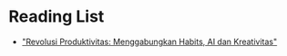 # Reading List
- ["Revolusi Produktivitas: Menggabungkan Habits, AI dan Kreativitas"](./books/revolusi-produktivitas-menggabungkan-habits-ai-kreativitas.md)
